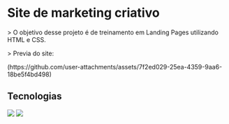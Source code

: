 <h1>Site de marketing criativo</h1>
<p>> O objetivo desse projeto é de treinamento em Landing Pages utilizando HTML e CSS. </p>
 <p>> Previa do site:</p>(https://github.com/user-attachments/assets/7f2ed029-25ea-4359-9aa6-18be5f4bd498)

## Tecnologias
<div>
  <img src="https://img.shields.io/badge/HTML-239120?style=for-the-badge&logo=html5&logoColor=white">
  <img src="https://img.shields.io/badge/CSS-239120?&style=for-the-badge&logo=css3&logoColor=white">
  
</div>
